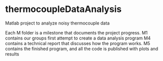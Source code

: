 # thermocoupleDataAnalysis
Matlab project to analyze noisy thermocouple data

Each M folder is a milestone that documents the project progress.
M1 contains our groups first attempt to create a data analysis program
M4 contains a technical report that discusses how the program works.
M5 contains the finished program, and all the code is published with plots and results